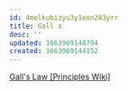 ```yaml
---
id: 4molkubizyu3y1eon283yrr
title: Gall s
desc: ''
updated: 1663969148794
created: 1663969144152
---
```


[Gall's Law [Principles Wiki]](http://principles-wiki.net/principles:gall_s_law)